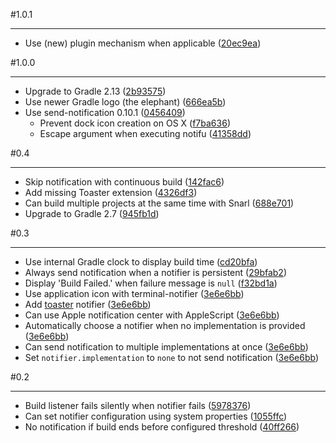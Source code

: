 #1.0.1
***

- Use (new) plugin mechanism when applicable ([20ec9ea](http://github.com/jcgay/gradle-notifier/commit/20ec9eadf9867a46a5b6c84da0df74d1366a1d0d))

#1.0.0
***

- Upgrade to Gradle 2.13 ([2b93575](http://github.com/jcgay/gradle-notifier/commit/2b93575f5d8c904b20c224e48898666f3eae0e62))
- Use newer Gradle logo (the elephant) ([666ea5b](http://github.com/jcgay/gradle-notifier/commit/666ea5b25cc0be1195b0b4e54273b0011e572891))
- Use send-notification 0.10.1 ([0456409](http://github.com/jcgay/gradle-notifier/commit/0456409a95eeb2da34bacda2c29d53fe6407039f))
    - Prevent dock icon creation on OS X ([f7ba636](http://github.com/jcgay/send-notification/commit/f7ba63631fe6e1c9f2bbad126164eeca1cf2d7b5))
    - Escape argument when executing notifu ([41358dd](http://github.com/jcgay/send-notification/commit/41358ddc20125d35996ebba5545c00e2b66ff31f))

#0.4
***

- Skip notification with continuous build ([142fac6](http://github.com/jcgay/gradle-notifier/commit/142fac6a1aee743e4edd1f084e2229df40a4cc39))
- Add missing Toaster extension ([4326df3](http://github.com/jcgay/gradle-notifier/commit/4326df326088dfd05d6152e27bbf10bb08e8d245))
- Can build multiple projects at the same time with Snarl ([688e701](http://github.com/jcgay/gradle-notifier/commit/688e7019805cc5f3c953a1d5a56c0a9fc6e3b433))
- Upgrade to Gradle 2.7 ([945fb1d](http://github.com/jcgay/gradle-notifier/commit/945fb1db398b89e0ecef73b8fec14b45aaa48117))

#0.3
***

- Use internal Gradle clock to display build time ([cd20bfa](http://github.com/jcgay/gradle-notifier/commit/cd20bfa4cfd27f8c2f7721fb12670d750a675c55))
- Always send notification when a notifier is persistent ([29bfab2](http://github.com/jcgay/gradle-notifier/commit/29bfab2398bac4a3bea9d2624f7198053680625d))
- Display 'Build Failed.' when failure message is `null` ([f32bd1a](http://github.com/jcgay/gradle-notifier/commit/f32bd1aa5f04dbef68b7518807dbc36ba2496756))
- Use application icon with terminal-notifier ([3e6e6bb](http://github.com/jcgay/gradle-notifier/commit/3e6e6bb35356292ab44009826814498a7810cd7a))
- Add [toaster](https://github.com/nels-o/toaster) notifier ([3e6e6bb](http://github.com/jcgay/gradle-notifier/commit/3e6e6bb35356292ab44009826814498a7810cd7a))
- Can use Apple notification center with AppleScript ([3e6e6bb](http://github.com/jcgay/gradle-notifier/commit/3e6e6bb35356292ab44009826814498a7810cd7a))
- Automatically choose a notifier when no implementation is provided ([3e6e6bb](http://github.com/jcgay/gradle-notifier/commit/3e6e6bb35356292ab44009826814498a7810cd7a))
- Can send notification to multiple implementations at once ([3e6e6bb](http://github.com/jcgay/gradle-notifier/commit/3e6e6bb35356292ab44009826814498a7810cd7a))
- Set `notifier.implementation` to `none` to not send notification ([3e6e6bb](http://github.com/jcgay/gradle-notifier/commit/3e6e6bb35356292ab44009826814498a7810cd7a))


#0.2
***

- Build listener fails silently when notifier fails ([5978376](http://github.com/jcgay/gradle-notifier/commit/5978376cbcf7765a021b06234e91968deeae1b98))
- Can set notifier configuration using system properties ([1055ffc](http://github.com/jcgay/gradle-notifier/commit/1055ffc4961b869fefad080b717d41c307a2b1d1))
- No notification if build ends before configured threshold ([40ff266](http://github.com/jcgay/gradle-notifier/commit/40ff266ab716f49cc7a698c39c4214aa976d1d5e))

